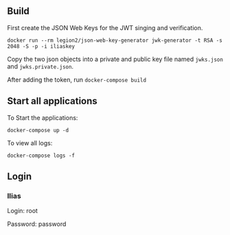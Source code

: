 

## Build
First create the JSON Web Keys for the JWT singing and verification.
```
docker run --rm legion2/json-web-key-generator jwk-generator -t RSA -s 2048 -S -p -i iliaskey
```
Copy the two json objects into a private and public key file named `jwks.json` and `jwks.private.json`.

After adding the token, run `docker-compose build`

## Start all applications
To Start the applications:
```
docker-compose up -d
```

To view all logs:
```
docker-compose logs -f
```

## Login

### Ilias
Login: root

Password: password
